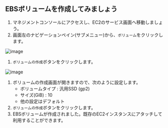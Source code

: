## EBSボリュームを作成してみましょう

1. マネジメントコンソールにアクセスし、EC2のサービス画面へ移動しましょう。
1. 画面左のナビゲーションペイン(サブメニュー)から、`ボリューム`をクリックします。

![image](https://github.com/user-attachments/assets/5e68f693-8ba9-4a87-84a7-b988d80c6e99)

1. `ボリュームの作成`ボタンをクリックします。

![image](https://github.com/user-attachments/assets/e97d71bd-0d0e-4650-89d6-a3c00cd2230a)

1. ボリュームの作成画面が開きますので、次のように設定します。
    - ボリュームタイプ : 汎用SSD (gp2)
    - サイズ(GiB) : 10
    - 他の設定はデフォルト
1. `ボリュームの作成`ボタンをクリックします。
1. EBSボリュームが作成されました。既存のEC2インスタンスにアタッチして利用することができます。
